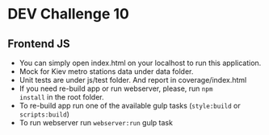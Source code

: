 # DEV Challenge 10
## Frontend JS

- You can simply open index.html on your localhost to run this application.
- Mock for Kiev metro stations data under data folder.
- Unit tests are under js/test folder. And report in coverage/index.html
- If you need re-build app or run webserver, please, run <code>npm install</code> in the root folder.
- To re-build app run one of the available gulp tasks (<code>style:build</code> or <code>scripts:build</code>)
- To run webserver run <code>webserver:run</code> gulp task